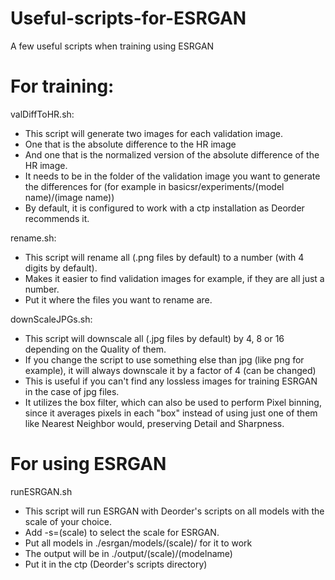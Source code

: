 # Useful-scripts-for-ESRGAN
A few useful scripts when training using ESRGAN


# For training:

valDiffToHR.sh:
  - This script will generate two images for each validation image. 
  - One that is the absolute difference to the HR image 
  - And one that is the normalized version of the absolute difference of the HR image. 
  - It needs to be in the folder of the validation image you want to generate the differences for (for example in basicsr/experiments/(model name)/(image name)) 
  - By default, it is configured to work with a ctp installation as Deorder recommends it.

rename.sh:
  - This script will rename all (.png files by default) to a number (with 4 digits by default).
  - Makes it easier to find validation images for example, if they are all just a number.
  - Put it where the files you want to rename are.

downScaleJPGs.sh:
  - This script will downscale all (.jpg files by default) by 4, 8 or 16 depending on the Quality of them.
  - If you change the script to use something else than jpg (like png for example), it will always downscale it by a factor of 4 (can be changed)
  - This is useful if you can't find any lossless images for training ESRGAN in the case of jpg files.
  - It utilizes the box filter, which can also be used to perform Pixel binning, since it averages pixels in each "box" instead of using just one of them like Nearest Neighbor would, preserving Detail and Sharpness.

# For using ESRGAN

runESRGAN.sh
  - This script will run ESRGAN with Deorder's scripts on all models with the scale of your choice. 
  - Add -s=(scale) to select the scale for ESRGAN.
  - Put all models in ./esrgan/models/(scale)/ for it to work
  - The output will be in ./output/(scale)/(modelname)
  - Put it in the ctp (Deorder's scripts directory)
